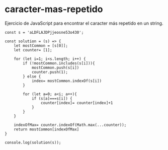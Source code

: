 # caracter-mas-repetido
Ejercicio de JavaScript para encontrar el caracter más repetido en un string.


	const s = 'aLDFLAJDPjjeosne53o430';

	const solution = (s) => {
    	let mostCommon = [s[0]];
		let counter= [1];

		for (let i=1; i<s.length; i++) {
			if (!mostCommon.includes(s[i])){
				mostCommon.push(s[i])
				counter.push(1);
			} else {
				index= mostCommon.indexOf(s[i])
			}

			for (let a=0; a<i; a++){
				if (s[a]===s[i]) {
					counter[index]= counter[index]+1
				}
			}
		}

		indexOfMax= counter.indexOf(Math.max(...counter));
		return mostCommon[indexOfMax]
	}

	console.log(solution(s));
